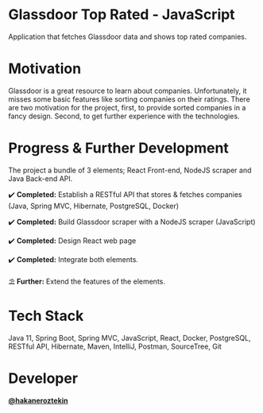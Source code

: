 # Glassdoor Top Rated - JavaScript
Application that fetches Glassdoor data and shows top rated companies.

# Motivation 
Glassdoor is a great resource to learn about companies. Unfortunately, it misses some basic features like sorting companies on their ratings. There are two motivation for the project, first, to provide sorted companies in a fancy design. Second, to get further experience with the technologies.  

# Progress & Further Development
The project a bundle of 3 elements; React Front-end, NodeJS scraper and Java Back-end API.

✔️ **Completed:** Establish a RESTful API that stores & fetches companies (Java, Spring MVC, Hibernate, PostgreSQL, Docker)

✔️ **Completed:** Build Glassdoor scraper with a NodeJS scraper (JavaScript)

✔️ **Completed:** Design React web page

✔️ **Completed:** Integrate both elements.

⛱ **Further:** Extend the features of the elements.

# Tech Stack 
Java 11, Spring Boot, Spring MVC, JavaScript, React, Docker, PostgreSQL, RESTful API, Hibernate, Maven, IntelliJ, Postman, SourceTree, Git

# Developer
**[@hakaneroztekin](https://github.com/hakaneroztekin)**
